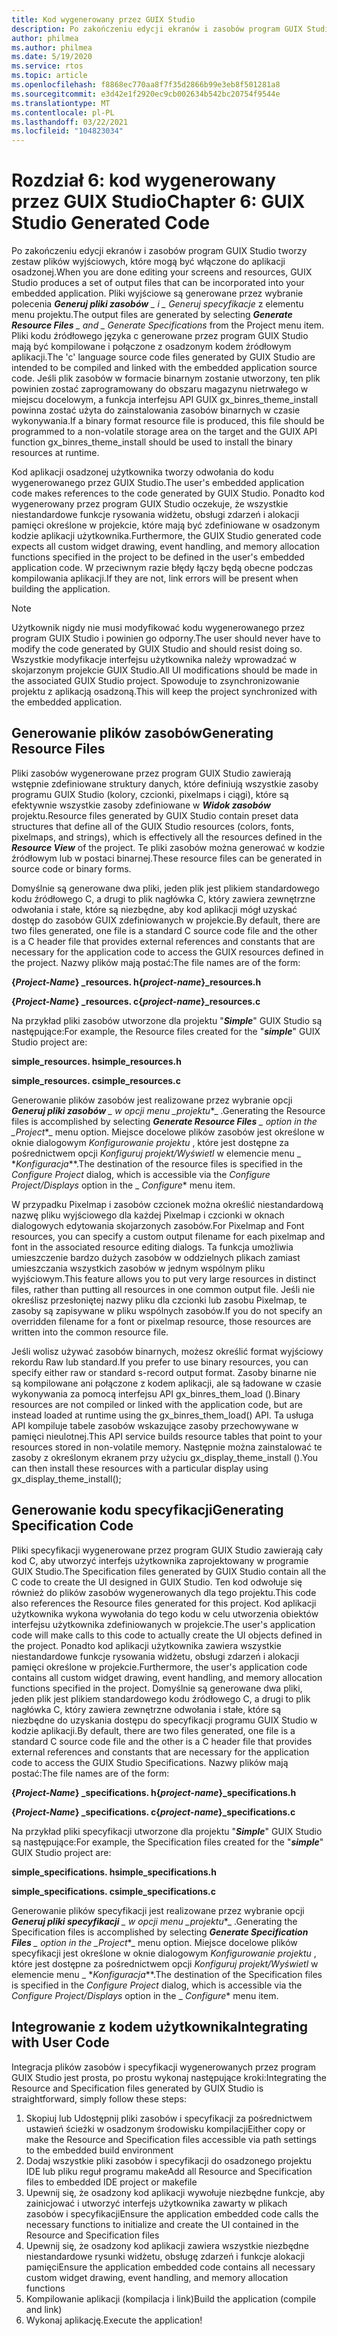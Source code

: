 ```yaml
---
title: Kod wygenerowany przez GUIX Studio
description: Po zakończeniu edycji ekranów i zasobów program GUIX Studio tworzy zestaw plików wyjściowych, które mogą być włączone do aplikacji osadzonej.
author: philmea
ms.author: philmea
ms.date: 5/19/2020
ms.service: rtos
ms.topic: article
ms.openlocfilehash: f8868ec770aa8f7f35d2866b99e3eb8f501281a8
ms.sourcegitcommit: e3d42e1f2920ec9cb002634b542bc20754f9544e
ms.translationtype: MT
ms.contentlocale: pl-PL
ms.lasthandoff: 03/22/2021
ms.locfileid: "104823034"
---
```

# <a name="chapter-6-guix-studio-generated-code"></a><span data-ttu-id="14040-103">Rozdział 6: kod wygenerowany przez GUIX Studio</span><span class="sxs-lookup"><span data-stu-id="14040-103">Chapter 6: GUIX Studio Generated Code</span></span>

<span data-ttu-id="14040-104">Po zakończeniu edycji ekranów i zasobów program GUIX Studio tworzy zestaw plików wyjściowych, które mogą być włączone do aplikacji osadzonej.</span><span class="sxs-lookup"><span data-stu-id="14040-104">When you are done editing your screens and resources, GUIX Studio produces a set of output files that can be incorporated into your embedded application.</span></span> <span data-ttu-id="14040-105">Pliki wyjściowe są generowane przez wybranie polecenia ***Generuj pliki zasobów** _ i _ *_Generuj specyfikacje_** z elementu menu projektu.</span><span class="sxs-lookup"><span data-stu-id="14040-105">The output files are generated by selecting ***Generate Resource Files** _ and _ *_Generate Specifications_** from the Project menu item.</span></span> <span data-ttu-id="14040-106">Pliki kodu źródłowego języka c generowane przez program GUIX Studio mają być kompilowane i połączone z osadzonym kodem źródłowym aplikacji.</span><span class="sxs-lookup"><span data-stu-id="14040-106">The 'c' language source code files generated by GUIX Studio are intended to be compiled and linked with the embedded application source code.</span></span> <span data-ttu-id="14040-107">Jeśli plik zasobów w formacie binarnym zostanie utworzony, ten plik powinien zostać zaprogramowany do obszaru magazynu nietrwałego w miejscu docelowym, a funkcja interfejsu API GUIX gx_binres_theme_install powinna zostać użyta do zainstalowania zasobów binarnych w czasie wykonywania.</span><span class="sxs-lookup"><span data-stu-id="14040-107">If a binary format resource file is produced, this file should be programmed to a non-volatile storage area on the target and the GUIX API function gx_binres_theme_install should be used to install the binary resources at runtime.</span></span>

<span data-ttu-id="14040-108">Kod aplikacji osadzonej użytkownika tworzy odwołania do kodu wygenerowanego przez GUIX Studio.</span><span class="sxs-lookup"><span data-stu-id="14040-108">The user's embedded application code makes references to the code generated by GUIX Studio.</span></span> <span data-ttu-id="14040-109">Ponadto kod wygenerowany przez program GUIX Studio oczekuje, że wszystkie niestandardowe funkcje rysowania widżetu, obsługi zdarzeń i alokacji pamięci określone w projekcie, które mają być zdefiniowane w osadzonym kodzie aplikacji użytkownika.</span><span class="sxs-lookup"><span data-stu-id="14040-109">Furthermore, the GUIX Studio generated code expects all custom widget drawing, event handling, and memory allocation functions specified in the project to be defined in the user's embedded application code.</span></span> <span data-ttu-id="14040-110">W przeciwnym razie błędy łączy będą obecne podczas kompilowania aplikacji.</span><span class="sxs-lookup"><span data-stu-id="14040-110">If they are not, link errors will be present when building the application.</span></span>

> [!NOTE]
> <span data-ttu-id="14040-111">Użytkownik nigdy nie musi modyfikować kodu wygenerowanego przez program GUIX Studio i powinien go odporny.</span><span class="sxs-lookup"><span data-stu-id="14040-111">The user should never have to modify the code generated by GUIX Studio and should resist doing so.</span></span> <span data-ttu-id="14040-112">Wszystkie modyfikacje interfejsu użytkownika należy wprowadzać w skojarzonym projekcie GUIX Studio.</span><span class="sxs-lookup"><span data-stu-id="14040-112">All UI modifications should be made in the associated GUIX Studio project.</span></span> <span data-ttu-id="14040-113">Spowoduje to zsynchronizowanie projektu z aplikacją osadzoną.</span><span class="sxs-lookup"><span data-stu-id="14040-113">This will keep the project synchronized with the embedded application.</span></span>

## <a name="generating-resource-files"></a><span data-ttu-id="14040-114">Generowanie plików zasobów</span><span class="sxs-lookup"><span data-stu-id="14040-114">Generating Resource Files</span></span>

<span data-ttu-id="14040-115">Pliki zasobów wygenerowane przez program GUIX Studio zawierają wstępnie zdefiniowane struktury danych, które definiują wszystkie zasoby programu GUIX Studio (kolory, czcionki, pixelmaps i ciągi), które są efektywnie wszystkie zasoby zdefiniowane w ***Widok zasobów*** projektu.</span><span class="sxs-lookup"><span data-stu-id="14040-115">Resource files generated by GUIX Studio contain preset data structures that define all of the GUIX Studio resources (colors, fonts, pixelmaps, and strings), which is effectively all the resources defined in the ***Resource View*** of the project.</span></span> <span data-ttu-id="14040-116">Te pliki zasobów można generować w kodzie źródłowym lub w postaci binarnej.</span><span class="sxs-lookup"><span data-stu-id="14040-116">These resource files can be generated in source code or binary forms.</span></span>

<span data-ttu-id="14040-117">Domyślnie są generowane dwa pliki, jeden plik jest plikiem standardowego kodu źródłowego C, a drugi to plik nagłówka C, który zawiera zewnętrzne odwołania i stałe, które są niezbędne, aby kod aplikacji mógł uzyskać dostęp do zasobów GUIX zdefiniowanych w projekcie.</span><span class="sxs-lookup"><span data-stu-id="14040-117">By default, there are two files generated, one file is a standard C source code file and the other is a C header file that provides external references and constants that are necessary for the application code to access the GUIX resources defined in the project.</span></span> <span data-ttu-id="14040-118">Nazwy plików mają postać:</span><span class="sxs-lookup"><span data-stu-id="14040-118">The file names are of the form:</span></span>

<span data-ttu-id="14040-119">**{*Project-Name*} _resources. h**</span><span class="sxs-lookup"><span data-stu-id="14040-119">**{*project-name*}_resources.h**</span></span>

<span data-ttu-id="14040-120">**{*Project-Name*} _resources. c**</span><span class="sxs-lookup"><span data-stu-id="14040-120">**{*project-name*}_resources.c**</span></span>

<span data-ttu-id="14040-121">Na przykład pliki zasobów utworzone dla projektu "***Simple***" GUIX Studio są następujące:</span><span class="sxs-lookup"><span data-stu-id="14040-121">For example, the Resource files created for the "***simple***" GUIX Studio project are:</span></span>

<span data-ttu-id="14040-122">**simple_resources. h**</span><span class="sxs-lookup"><span data-stu-id="14040-122">**simple_resources.h**</span></span>

<span data-ttu-id="14040-123">**simple_resources. c**</span><span class="sxs-lookup"><span data-stu-id="14040-123">**simple_resources.c**</span></span>

<span data-ttu-id="14040-124">Generowanie plików zasobów jest realizowane przez wybranie opcji ***Generuj pliki zasobów** _ w opcji menu _*_projektu_\*_ .</span><span class="sxs-lookup"><span data-stu-id="14040-124">Generating the Resource files is accomplished by selecting ***Generate Resource Files** _ option in the _*_Project_\*_ menu option.</span></span> <span data-ttu-id="14040-125">Miejsce docelowe plików zasobów jest określone w oknie dialogowym _*_Konfigurowanie projektu_*_ , które jest dostępne za pośrednictwem opcji _*_Konfiguruj projekt/Wyświetl_*_ w elemencie menu _ \*_Konfiguracja_\*\*.</span><span class="sxs-lookup"><span data-stu-id="14040-125">The destination of the resource files is specified in the _*_Configure Project_*_ dialog, which is accessible via the _*_Configure Project/Displays_*_ option in the _ *_Configure_*\* menu item.</span></span>

<span data-ttu-id="14040-126">W przypadku Pixelmap i zasobów czcionek można określić niestandardową nazwę pliku wyjściowego dla każdej Pixelmap i czcionki w oknach dialogowych edytowania skojarzonych zasobów.</span><span class="sxs-lookup"><span data-stu-id="14040-126">For Pixelmap and Font resources, you can specify a custom output filename for each pixelmap and font in the associated resource editing dialogs.</span></span> <span data-ttu-id="14040-127">Ta funkcja umożliwia umieszczenie bardzo dużych zasobów w oddzielnych plikach zamiast umieszczania wszystkich zasobów w jednym wspólnym pliku wyjściowym.</span><span class="sxs-lookup"><span data-stu-id="14040-127">This feature allows you to put very large resources in distinct files, rather than putting all resources in one common output file.</span></span> <span data-ttu-id="14040-128">Jeśli nie określisz przesłoniętej nazwy pliku dla czcionki lub zasobu Pixelmap, te zasoby są zapisywane w pliku wspólnych zasobów.</span><span class="sxs-lookup"><span data-stu-id="14040-128">If you do not specify an overridden filename for a font or pixelmap resource, those resources are written into the common resource file.</span></span>

<span data-ttu-id="14040-129">Jeśli wolisz używać zasobów binarnych, możesz określić format wyjściowy rekordu Raw lub standard.</span><span class="sxs-lookup"><span data-stu-id="14040-129">If you prefer to use binary resources, you can specify either raw or standard s-record output format.</span></span> <span data-ttu-id="14040-130">Zasoby binarne nie są kompilowane ani połączone z kodem aplikacji, ale są ładowane w czasie wykonywania za pomocą interfejsu API gx_binres_them_load ().</span><span class="sxs-lookup"><span data-stu-id="14040-130">Binary resources are not compiled or linked with the application code, but are instead loaded at runtime using the gx_binres_them_load() API.</span></span> <span data-ttu-id="14040-131">Ta usługa API kompiluje tabele zasobów wskazujące zasoby przechowywane w pamięci nieulotnej.</span><span class="sxs-lookup"><span data-stu-id="14040-131">This API service builds resource tables that point to your resources stored in non-volatile memory.</span></span> <span data-ttu-id="14040-132">Następnie można zainstalować te zasoby z określonym ekranem przy użyciu gx_display_theme_install ().</span><span class="sxs-lookup"><span data-stu-id="14040-132">You can then install these resources with a particular display using gx_display_theme_install();</span></span>

## <a name="generating-specification-code"></a><span data-ttu-id="14040-133">Generowanie kodu specyfikacji</span><span class="sxs-lookup"><span data-stu-id="14040-133">Generating Specification Code</span></span>

<span data-ttu-id="14040-134">Pliki specyfikacji wygenerowane przez program GUIX Studio zawierają cały kod C, aby utworzyć interfejs użytkownika zaprojektowany w programie GUIX Studio.</span><span class="sxs-lookup"><span data-stu-id="14040-134">The Specification files generated by GUIX Studio contain all the C code to create the UI designed in GUIX Studio.</span></span> <span data-ttu-id="14040-135">Ten kod odwołuje się również do plików zasobów wygenerowanych dla tego projektu.</span><span class="sxs-lookup"><span data-stu-id="14040-135">This code also references the Resource files generated for this project.</span></span> <span data-ttu-id="14040-136">Kod aplikacji użytkownika wykona wywołania do tego kodu w celu utworzenia obiektów interfejsu użytkownika zdefiniowanych w projekcie.</span><span class="sxs-lookup"><span data-stu-id="14040-136">The user's application code will make calls to this code to actually create the UI objects defined in the project.</span></span> <span data-ttu-id="14040-137">Ponadto kod aplikacji użytkownika zawiera wszystkie niestandardowe funkcje rysowania widżetu, obsługi zdarzeń i alokacji pamięci określone w projekcie.</span><span class="sxs-lookup"><span data-stu-id="14040-137">Furthermore, the user's application code contains all custom widget drawing, event handling, and memory allocation functions specified in the project.</span></span> <span data-ttu-id="14040-138">Domyślnie są generowane dwa pliki, jeden plik jest plikiem standardowego kodu źródłowego C, a drugi to plik nagłówka C, który zawiera zewnętrzne odwołania i stałe, które są niezbędne do uzyskania dostępu do specyfikacji programu GUIX Studio w kodzie aplikacji.</span><span class="sxs-lookup"><span data-stu-id="14040-138">By default, there are two files generated, one file is a standard C source code file and the other is a C header file that provides external references and constants that are necessary for the application code to access the GUIX Studio Specifications.</span></span> <span data-ttu-id="14040-139">Nazwy plików mają postać:</span><span class="sxs-lookup"><span data-stu-id="14040-139">The file names are of the form:</span></span>

<span data-ttu-id="14040-140">**{*Project-Name*} _specifications. h**</span><span class="sxs-lookup"><span data-stu-id="14040-140">**{*project-name*}_specifications.h**</span></span>

<span data-ttu-id="14040-141">**{*Project-Name*} _specifications. c**</span><span class="sxs-lookup"><span data-stu-id="14040-141">**{*project-name*}_specifications.c**</span></span>

<span data-ttu-id="14040-142">Na przykład pliki specyfikacji utworzone dla projektu "***Simple***" GUIX Studio są następujące:</span><span class="sxs-lookup"><span data-stu-id="14040-142">For example, the Specification files created for the "***simple***" GUIX Studio project are:</span></span>

<span data-ttu-id="14040-143">**simple_specifications. h**</span><span class="sxs-lookup"><span data-stu-id="14040-143">**simple_specifications.h**</span></span>

<span data-ttu-id="14040-144">**simple_specifications. c**</span><span class="sxs-lookup"><span data-stu-id="14040-144">**simple_specifications.c**</span></span>

<span data-ttu-id="14040-145">Generowanie plików specyfikacji jest realizowane przez wybranie opcji ***Generuj pliki specyfikacji** _ w opcji menu _*_projektu_\*_ .</span><span class="sxs-lookup"><span data-stu-id="14040-145">Generating the Specification files is accomplished by selecting ***Generate Specification Files** _ option in the _*_Project_\*_ menu option.</span></span> <span data-ttu-id="14040-146">Miejsce docelowe plików specyfikacji jest określone w oknie dialogowym _*_Konfigurowanie projektu_*_ , które jest dostępne za pośrednictwem opcji _*_Konfiguruj projekt/Wyświetl_*_ w elemencie menu _ \*_Konfiguracja_\*\*.</span><span class="sxs-lookup"><span data-stu-id="14040-146">The destination of the Specification files is specified in the _*_Configure Project_*_ dialog, which is accessible via the _*_Configure Project/Displays_*_ option in the _ *_Configure_*\* menu item.</span></span>

## <a name="integrating-with-user-code"></a><span data-ttu-id="14040-147">Integrowanie z kodem użytkownika</span><span class="sxs-lookup"><span data-stu-id="14040-147">Integrating with User Code</span></span>

<span data-ttu-id="14040-148">Integracja plików zasobów i specyfikacji wygenerowanych przez program GUIX Studio jest prosta, po prostu wykonaj następujące kroki:</span><span class="sxs-lookup"><span data-stu-id="14040-148">Integrating the Resource and Specification files generated by GUIX Studio is straightforward, simply follow these steps:</span></span>

1. <span data-ttu-id="14040-149">Skopiuj lub Udostępnij pliki zasobów i specyfikacji za pośrednictwem ustawień ścieżki w osadzonym środowisku kompilacji</span><span class="sxs-lookup"><span data-stu-id="14040-149">Either copy or make the Resource and Specification files accessible via path settings to the embedded build environment</span></span>
2. <span data-ttu-id="14040-150">Dodaj wszystkie pliki zasobów i specyfikacji do osadzonego projektu IDE lub pliku reguł programu make</span><span class="sxs-lookup"><span data-stu-id="14040-150">Add all Resource and Specification files to embedded IDE project or makefile</span></span>
3. <span data-ttu-id="14040-151">Upewnij się, że osadzony kod aplikacji wywołuje niezbędne funkcje, aby zainicjować i utworzyć interfejs użytkownika zawarty w plikach zasobów i specyfikacji</span><span class="sxs-lookup"><span data-stu-id="14040-151">Ensure the application embedded code calls the necessary functions to initialize and create the UI contained in the Resource and Specification files</span></span>
4. <span data-ttu-id="14040-152">Upewnij się, że osadzony kod aplikacji zawiera wszystkie niezbędne niestandardowe rysunki widżetu, obsługę zdarzeń i funkcje alokacji pamięci</span><span class="sxs-lookup"><span data-stu-id="14040-152">Ensure the application embedded code contains all necessary custom widget drawing, event handling, and memory allocation functions</span></span>
5. <span data-ttu-id="14040-153">Kompilowanie aplikacji (kompilacja i link)</span><span class="sxs-lookup"><span data-stu-id="14040-153">Build the application (compile and link)</span></span>
6. <span data-ttu-id="14040-154">Wykonaj aplikację.</span><span class="sxs-lookup"><span data-stu-id="14040-154">Execute the application!</span></span>